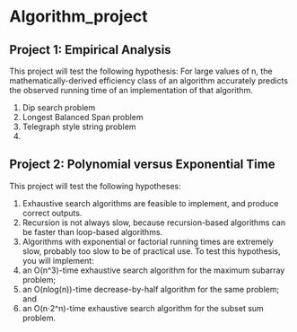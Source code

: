 # Algorithm_project
## Project 1: Empirical Analysis
This project will test the following hypothesis:
 For large values of n, the mathematically-derived efficiency class of an algorithm accurately predicts the observed running time of an implementation of that algorithm.
1. Dip search problem
2. Longest Balanced Span problem
3. Telegraph style string problem
4. 
## Project 2: Polynomial versus Exponential Time

This project will test the following hypotheses:
1. Exhaustive search algorithms are feasible to implement, and produce correct outputs.
2. Recursion is not always slow, because recursion-based algorithms can be faster than loop-based algorithms.
3. Algorithms with exponential or factorial running times are extremely slow, probably too slow to be of practical use.
To test this hypothesis, you will implement:
1. an O(n^3)-time exhaustive search algorithm for the maximum subarray problem;
2. an O(nlog(n))-time decrease-by-half algorithm for the same problem; and
3. an O(n⋅2^n)-time exhaustive search algorithm for the subset sum problem.
